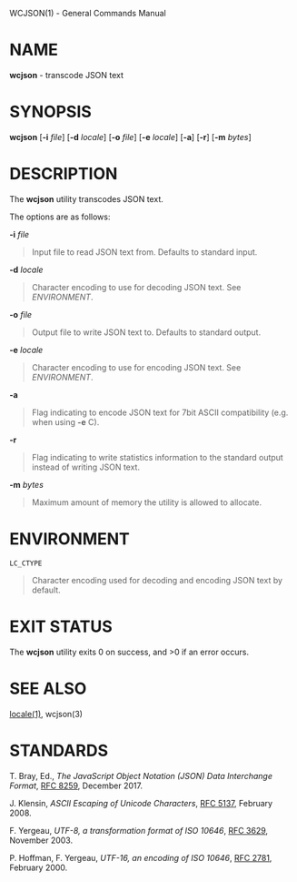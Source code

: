 WCJSON(1) - General Commands Manual

# NAME

**wcjson** - transcode JSON text

# SYNOPSIS

**wcjson**
\[**-i**&nbsp;*file*]
\[**-d**&nbsp;*locale*]
\[**-o**&nbsp;*file*]
\[**-e**&nbsp;*locale*]
\[**-a**]
\[**-r**]
\[**-m**&nbsp;*bytes*]

# DESCRIPTION

The
**wcjson**
utility transcodes JSON text.

The options are as follows:

**-i** *file*

> Input file to read JSON text from.
> Defaults to standard input.

**-d** *locale*

> Character encoding to use for decoding JSON text.
> See
> *ENVIRONMENT*.

**-o** *file*

> Output file to write JSON text to.
> Defaults to standard output.

**-e** *locale*

> Character encoding to use for encoding JSON text.
> See
> *ENVIRONMENT*.

**-a**

> Flag indicating to encode JSON text for 7bit ASCII compatibility (e.g. when
> using
> **-e**
> C).

**-r**

> Flag indicating to write statistics information to the standard output
> instead of writing JSON text.

**-m** *bytes*

> Maximum amount of memory the utility is allowed to allocate.

# ENVIRONMENT

`LC_CTYPE`

> Character encoding used for decoding and encoding JSON text by default.

# EXIT STATUS

The **wcjson** utility exits&#160;0 on success, and&#160;&gt;0 if an error occurs.

# SEE ALSO

[locale(1)](https://man.openbsd.org/locale),
wcjson(3)

# STANDARDS

T. Bray, Ed.,
*The JavaScript Object Notation (JSON) Data Interchange Format*,
[RFC 8259](https://www.rfc-editor.org/info/rfc8259),
December 2017.

J. Klensin,
*ASCII Escaping of Unicode Characters*,
[RFC 5137](https://www.rfc-editor.org/info/rfc5137),
February 2008.

F. Yergeau,
*UTF-8, a transformation format of ISO 10646*,
[RFC 3629](https://www.rfc-editor.org/info/rfc3629),
November 2003.

P. Hoffman,
F. Yergeau,
*UTF-16, an encoding of ISO 10646*,
[RFC 2781](https://www.rfc-editor.org/info/rfc2781),
February 2000.
